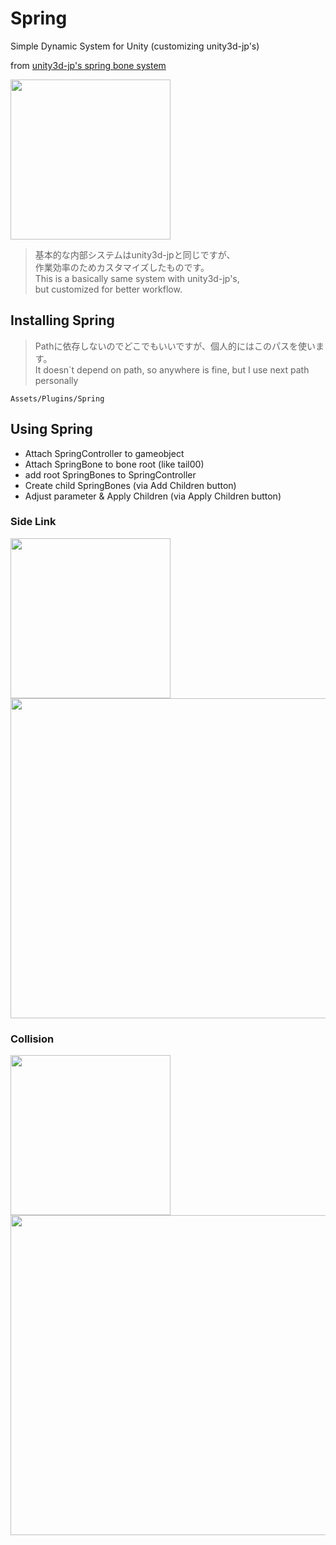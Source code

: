 # Spring
Simple Dynamic System for Unity (customizing unity3d-jp's)

from [unity3d-jp's spring bone system](https://github.com/unity3d-jp/UnityChanSpringBone)

<img src="https://docs.google.com/uc?id=1ftawl0_4RLGqyd3-5NSlEcCfEs_D1056" width=256>

> 基本的な内部システムはunity3d-jpと同じですが、  
作業効率のためカスタマイズしたものです。  
This is a basically same system with unity3d-jp's,  
but customized for better workflow.


## Installing Spring

> Pathに依存しないのでどこでもいいですが、個人的にはこのパスを使います。  
It doesn`t depend on path, so anywhere is fine, but I use next path personally

    Assets/Plugins/Spring


## Using Spring

* Attach SpringController to gameobject
* Attach SpringBone to bone root (like tail00)
* add root SpringBones to SpringController
* Create child SpringBones (via Add Children button)
* Adjust parameter & Apply Children (via Apply Children button)

### Side Link

<img src="https://docs.google.com/uc?id=1z0BaK3zvZUSZDtC11WotmRAiaPrvk_1c" width=256>

<img src="https://docs.google.com/uc?id=11zMBZOMtwZQGT0kRAoecax4FlKz2Jm7O" width=512>

### Collision

<img src="https://docs.google.com/uc?id=1-Mk72NYqxcNYEU8IQ_7lgL58zoMlEbg4" width=256>

<img src="https://docs.google.com/uc?id=1kTe7V0ectHKz0j3lHYDOE7FgGZh-V8YK" width=512>

